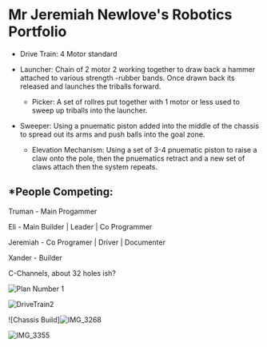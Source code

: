 # Mr Jeremiah Newlove's Robotics Portfolio
- Drive Train: 4 Motor standard 

- Launcher: Chain of 2 motor 2 working together to draw back a hammer attached to various strength -rubber bands. Once drawn back its released and launches the triballs forward.
  - Picker: A set of rollres put together with 1 motor or less used to sweep up triballs into the launcher. 

- Sweeper: Using a pnuematic piston added into the middle of the chassis to spread out its arms and push balls into the goal zone. 
    - Elevation Mechanism: Using a set of 3-4 pnuematic piston to raise a claw onto the pole, then the pnuematics retract and a new set of claws attach then the system repeats.

## *People Competing: 

Truman - Main Progammer 

Eli  - Main Builder | Leader | Co Programmer 

Jeremiah - Co Programer | Driver | Documenter

Xander  - Builder 

C-Channels, about 32 holes ish? 

![Plan Number 1](https://github.com/jerrycancode/RoboticsPortfolio4B/assets/142936415/51731c31-8b00-432e-b49e-d2a071aaf5ed)

![DriveTrain2](https://github.com/Bgdshd/RoboticsTeam2B4/assets/111591253/e1691ef3-1c5d-4733-97f2-9d93e07348db)

![Chassis Build]![IMG_3268](https://github.com/jerrycancode/RoboticsPortfolio4B/assets/142936415/f13b43b4-d729-4ae6-85b8-3e54e2237afd)

![IMG_3355](https://github.com/jerrycancode/RoboticsPortfolio4B/assets/142936415/141bf8d6-d006-4e72-9315-817471aba450)
